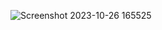 ![Screenshot 2023-10-26 165525](https://github.com/Purvesh0810/bulb_on-off_javascript.github.io/assets/144791443/fa45dafc-0c8a-4cd4-8f49-6654c43e73a7)
